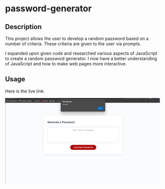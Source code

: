 # password-generator

## Description
This project allows the user to develop a random password based on a number of criteria. These criteria are given to the user via prompts.

I expanded upon given code and researched various aspects of JavaScript to create a random password generator. I now have a better understanding of JavaScript and how to make web pages more interactive.

## Usage
Here is the live link:

![password generator screenshot](Assets/Screenshot.png)
